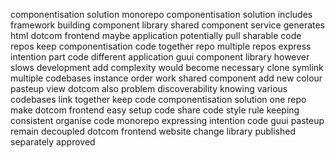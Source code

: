 componentisation solution monorepo componentisation solution includes framework building component library shared component service generates html dotcom frontend maybe application potentially pull sharable code repos keep componentisation code together repo multiple repos express intention part code different application guui component library however slows development add complexity would become necessary clone symlink multiple codebases instance order work shared component add new colour pasteup view dotcom also problem discoverability knowing various codebases link together keep code componentisation solution one repo make dotcom frontend easy setup code share code style rule keeping consistent organise code monorepo expressing intention code guui pasteup remain decoupled dotcom frontend website change library published separately approved